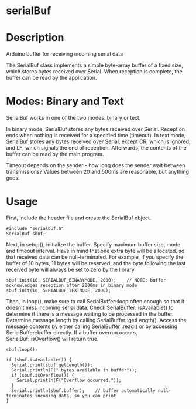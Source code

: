 # serialBuf

Description
===========
Arduino buffer for receiving incoming serial data

The SerialBuf class implements a simple byte-array buffer of a fixed size, which stores bytes received over Serial. When reception is complete, the buffer can be read by the application.


Modes: Binary and Text
======================
SerialBuf works in one of the two modes: binary or text. 

In binary mode, SerialBuf stores any bytes received over Serial. Reception ends when nothing is received for a specified time (timeout).
In text mode, SerialBuf stores any bytes received over Serial, except CR, which is ignored, and LF, which signals the end of reception.
Afterwards, the contents of the buffer can be read by the main program.

Timeout depends on the sender - how long does the sender wait between transmissions? Values between 20 and 500ms are reasonable, but anything goes.


Usage
=====

First, include the header file and create the SerialBuf object.

    #include "serialbuf.h"
    SerialBuf sbuf;
  
Next, in setup(), initialize the buffer. Specify maximum buffer size, mode and timeout interval. Have in mind that one extra byte will be allocated, so that received data can be null-terminated. For example, if you specify the buffer of 10 bytes, 11 bytes will be reserved, and the byte following the last received byte will always be set to zero by the library.

    sbuf.init(10, SERIALBUF_BINARYMODE, 2000);    // NOTE: buffer acknowledges reception after 2000ms in binary mode
    sbuf.init(10, SERIALBUF_TEXTMODE, 2000);
  
Then, in loop(), make sure to call SerialBuffer::loop often enough so that it doesn't miss incoming serial data. 
Check SerialBuffer::isAvailable() to determine if there is a message  waiting to be processed in the buffer. 
Determine message length by calling SerialBuffer::getLength(). 
Access the message contents by either calling SerialBuffer::read() or by accessing SerialBuffer::buffer directly.
If a buffer overrun occurs, SerialBuf::isOverflow() will return true.

    sbuf.loop();

    if (sbuf.isAvailable()) {
      Serial.print(sbuf.getLength());
      Serial.println(F(" bytes available in buffer"));
      if (sbuf.isOverflow()) {
        Serial.println(F("Overflow occurred."));
      }
      Serial.println(sbuf.buffer);    // buffer automatically null-terminates incoming data, so you can print
    }
  
